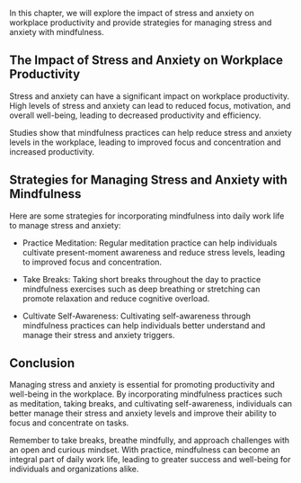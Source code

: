 
In this chapter, we will explore the impact of stress and anxiety on workplace productivity and provide strategies for managing stress and anxiety with mindfulness.

The Impact of Stress and Anxiety on Workplace Productivity
----------------------------------------------------------

Stress and anxiety can have a significant impact on workplace productivity. High levels of stress and anxiety can lead to reduced focus, motivation, and overall well-being, leading to decreased productivity and efficiency.

Studies show that mindfulness practices can help reduce stress and anxiety levels in the workplace, leading to improved focus and concentration and increased productivity.

Strategies for Managing Stress and Anxiety with Mindfulness
-----------------------------------------------------------

Here are some strategies for incorporating mindfulness into daily work life to manage stress and anxiety:

* Practice Meditation: Regular meditation practice can help individuals cultivate present-moment awareness and reduce stress levels, leading to improved focus and concentration.

* Take Breaks: Taking short breaks throughout the day to practice mindfulness exercises such as deep breathing or stretching can promote relaxation and reduce cognitive overload.

* Cultivate Self-Awareness: Cultivating self-awareness through mindfulness practices can help individuals better understand and manage their stress and anxiety triggers.

Conclusion
----------

Managing stress and anxiety is essential for promoting productivity and well-being in the workplace. By incorporating mindfulness practices such as meditation, taking breaks, and cultivating self-awareness, individuals can better manage their stress and anxiety levels and improve their ability to focus and concentrate on tasks.

Remember to take breaks, breathe mindfully, and approach challenges with an open and curious mindset. With practice, mindfulness can become an integral part of daily work life, leading to greater success and well-being for individuals and organizations alike.
